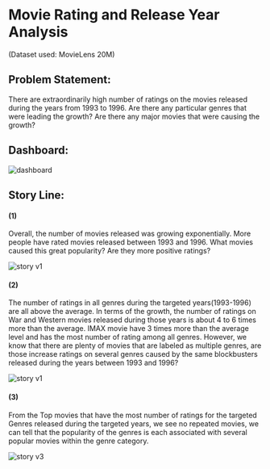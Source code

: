 # Movie Rating and Release Year Analysis

(Dataset used: MovieLens 20M)

## Problem Statement:

There are extraordinarily high number of ratings on the movies released during the years from 1993 to 1996. Are there any particular genres that were leading the growth? Are there any major movies that were causing the growth?



## Dashboard:

![dashboard](https://github.com/Olliang/All-About-Movie-Data/blob/master/images/MovieLens_Dashboard%20v1.PNG)



## Story Line:

#### (1)

Overall, the number of movies released was growing exponentially. More people have rated movies released between 1993 and 1996. What movies caused this great popularity? Are they more positive ratings?


![story v1](https://github.com/Olliang/All-About-Movie-Data/blob/master/images/Movielens_Story%20v1p1.PNG)



#### (2)

The number of ratings in all genres during the targeted years(1993-1996) are all above the average. In terms of the growth, the number of ratings on War and Western movies released during those years is about 4 to 6 times more than the average. IMAX movie have 3 times more than the average level and has the most number of rating among all genres. However, we know that there are plenty of movies that are labeled as multiple genres, are those increase ratings on several genres caused by the same blockbusters released during the years between 1993 and 1996?

![story v1](https://github.com/Olliang/All-About-Movie-Data/blob/master/images/Movielens_Story%20v1p2.PNG)



#### (3)

From the Top movies that have the most number of ratings for the targeted Genres released during the targeted years, we see no repeated movies, we can tell that the popularity of the genres is each associated with several popular movies within the genre category.

![story v3](https://github.com/Olliang/All-About-Movie-Data/blob/master/images/Movielens_Story%20v1p3.PNG)
